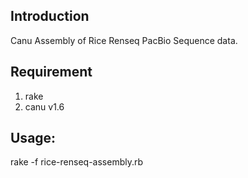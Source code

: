 ## Introduction

Canu Assembly of Rice Renseq PacBio Sequence data.

## Requirement

1) rake
2) canu v1.6

## Usage:

rake -f rice-renseq-assembly.rb
